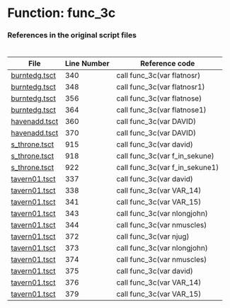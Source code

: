 # Function: func_3c
### References in the original script files

#

| File | Line Number | Reference code |
| --- | --- | --- |
| [burntedg.tsct](../../../out/burntedg.tsct#L340) | 340 | call func_3c(var flatnosr) |
| [burntedg.tsct](../../../out/burntedg.tsct#L348) | 348 | call func_3c(var flatnosr1) |
| [burntedg.tsct](../../../out/burntedg.tsct#L356) | 356 | call func_3c(var flatnose) |
| [burntedg.tsct](../../../out/burntedg.tsct#L364) | 364 | call func_3c(var flatnose1) |
| [havenadd.tsct](../../../out/havenadd.tsct#L360) | 360 | call func_3c(var DAVID) |
| [havenadd.tsct](../../../out/havenadd.tsct#L370) | 370 | call func_3c(var DAVID) |
| [s_throne.tsct](../../../out/s_throne.tsct#L915) | 915 | call func_3c(var david) |
| [s_throne.tsct](../../../out/s_throne.tsct#L918) | 918 | call func_3c(var f_in_sekune) |
| [s_throne.tsct](../../../out/s_throne.tsct#L922) | 922 | call func_3c(var f_in_sekune1) |
| [tavern01.tsct](../../../out/tavern01.tsct#L337) | 337 | call func_3c(var david) |
| [tavern01.tsct](../../../out/tavern01.tsct#L338) | 338 | call func_3c(var VAR_14) |
| [tavern01.tsct](../../../out/tavern01.tsct#L341) | 341 | call func_3c(var VAR_15) |
| [tavern01.tsct](../../../out/tavern01.tsct#L343) | 343 | call func_3c(var nlongjohn) |
| [tavern01.tsct](../../../out/tavern01.tsct#L344) | 344 | call func_3c(var nmuscles) |
| [tavern01.tsct](../../../out/tavern01.tsct#L372) | 372 | call func_3c(var njug) |
| [tavern01.tsct](../../../out/tavern01.tsct#L373) | 373 | call func_3c(var nlongjohn) |
| [tavern01.tsct](../../../out/tavern01.tsct#L374) | 374 | call func_3c(var nmuscles) |
| [tavern01.tsct](../../../out/tavern01.tsct#L375) | 375 | call func_3c(var david) |
| [tavern01.tsct](../../../out/tavern01.tsct#L376) | 376 | call func_3c(var VAR_14) |
| [tavern01.tsct](../../../out/tavern01.tsct#L379) | 379 | call func_3c(var VAR_15) |
